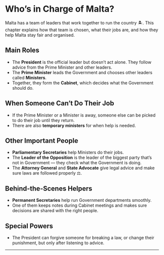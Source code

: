 # Who’s in Charge of Malta?

Malta has a team of leaders that work together to run the country 🏝️. This chapter explains how that team is chosen, what their jobs are, and how they help Malta stay fair and organised.

## Main Roles

- The **President** is the official leader but doesn’t act alone. They follow advice from the Prime Minister and other leaders.
- The **Prime Minister** leads the Government and chooses other leaders called **Ministers**.
- Together, they form the **Cabinet**, which decides what the Government should do.

## When Someone Can’t Do Their Job

- If the Prime Minister or a Minister is away, someone else can be picked to do their job until they return.
- There are also **temporary ministers** for when help is needed.

## Other Important People

- **Parliamentary Secretaries** help Ministers do their jobs.
- The **Leader of the Opposition** is the leader of the biggest party that’s not in Government — they check what the Government is doing.
- The **Attorney General** and **State Advocate** give legal advice and make sure laws are followed properly ⚖️.

## Behind-the-Scenes Helpers

- **Permanent Secretaries** help run Government departments smoothly.
- One of them keeps notes during Cabinet meetings and makes sure decisions are shared with the right people.

## Special Powers

- The President can forgive someone for breaking a law, or change their punishment, but only after listening to advice.

---
